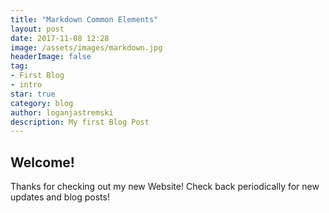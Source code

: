 ```yaml
---
title: "Markdown Common Elements"
layout: post
date: 2017-11-08 12:28
image: /assets/images/markdown.jpg
headerImage: false
tag:
- First Blog
- intro
star: true
category: blog
author: loganjastremski
description: My first Blog Post
---
```


## Welcome!

Thanks for checking out my new Website! Check back periodically for new updates and blog posts!